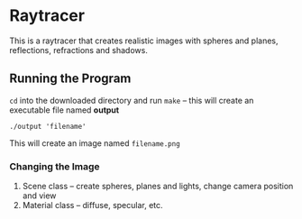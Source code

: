 # Raytracer

This is a raytracer that creates realistic images with spheres and planes, reflections, refractions and shadows.


## Running the Program

`cd` into the downloaded directory and run `make` – this will create an executable file named **output**


```
./output 'filename'
```
This will create an image named `filename.png`

### Changing the Image

1. Scene class – create spheres, planes and lights, change camera position and view
2. Material class – diffuse, specular, etc.
